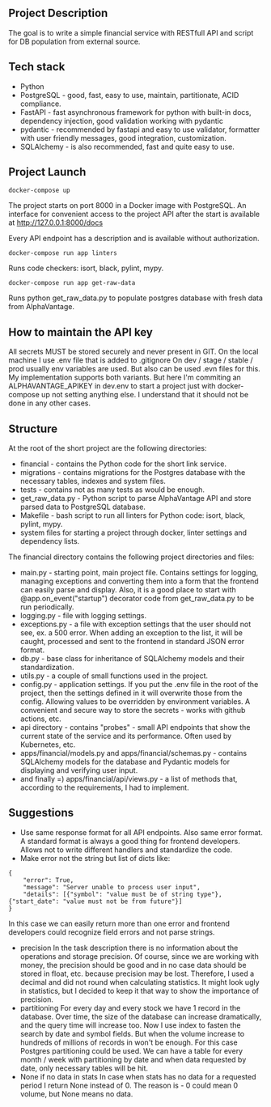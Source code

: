 ## Project Description
The goal is to write a simple financial service with RESTfull API and script for DB population from external source.

## Tech stack
- Python 
- PostgreSQL - good, fast, easy to use, maintain, partitionate, ACID compliance.
- FastAPI - fast asynchronous framework for python with built-in docs, dependency injection, good validation working with pydantic
- pydantic - recommended by fastapi and easy to use validator, formatter with user friendly messages, good integration, customization.
- SQLAlchemy - is also recommended, fast and quite easy to use.

## Project Launch
    docker-compose up

The project starts on port 8000 in a Docker image with PostgreSQL.
An interface for convenient access to the project API after the start is available at http://127.0.0.1:8000/docs

Every API endpoint has a description and is available without authorization.

    docker-compose run app linters

Runs code checkers: isort, black, pylint, mypy.

    docker-compose run app get-raw-data

Runs python get_raw_data.py to populate postgres database with fresh data from AlphaVantage.

## How to maintain the API key
All secrets MUST be stored securely and never present in GIT.
On the local machine I use .env file that is added to .gitignore
On dev / stage / stable / prod usually env variables are used. But also can be used .evn files for this.
My implementation supports both variants.
But here I'm commiting an ALPHAVANTAGE_APIKEY in dev.env to start a project just with docker-compose up
not setting anything else. I understand that it should not be done in any other cases.

## Structure
At the root of the short project are the following directories:
- financial - contains the Python code for the short link service.
- migrations - contains migrations for the Postgres database with the necessary tables, indexes and system files.
- tests - contains not as many tests as would be enough.
- get_raw_data.py - Python script to parse AlphaVantage API and store parsed data to PostgreSQL database.
- Makefile - bash script to run all linters for Python code: isort, black, pylint, mypy.
- system files for starting a project through docker, linter settings and dependency lists.

The financial directory contains the following project directories and files:
- main.py - starting point, main project file. Contains settings for logging, managing exceptions and converting them into a form that the frontend can easily parse and display.
  Also, it is a good place to start with @app.on_event("startup") decorator code from get_raw_data.py to be run periodically.
- logging.py - file with logging settings.
- exceptions.py - a file with exception settings that the user should not see, ex. a 500 error. When adding an exception to the list, it will be caught, processed and sent to the frontend in standard JSON error format.
- db.py - base class for inheritance of SQLAlchemy models and their standardization.
- utils.py - a couple of small functions used in the project.
- config.py - application settings. If you put the .env file in the root of the project, then the settings defined in it will overwrite those from the config. Allowing values to be overridden by environment variables. A convenient and secure way to store the secrets - works with github actions, etc.
- api directory - contains "probes" - small API endpoints that show the current state of the service and its performance. Often used by Kubernetes, etc.
- apps/financial/models.py and apps/financial/schemas.py - contains SQLAlchemy models for the database and Pydantic models for displaying and verifying user input.
- and finally =) apps/financial/api/views.py - a list of methods that, according to the requirements, I had to implement.

## Suggestions
- Use same response format for all API endpoints. Also same error format.
  A standard format is always a good thing for frontend developers. Allows not to write different handlers and standardize the code.
- Make error not the string but list of dicts like:
<pre><code>{
    "error": True, 
    "message": "Server unable to process user input",
    "details": [{"symbol": "value must be of string type"}, {"start_date": "value must not be from future"}]
}</code></pre>
In this case we can easily return more than one error and frontend developers could recognize field errors and not parse strings.
- precision
  In the task description there is no information about the operations and storage precision.
  Of course, since we are working with money, the precision should be good and in no case data should be 
  stored in float, etc. because precision may be lost. Therefore, I used a decimal and did not round 
  when calculating statistics. It might look ugly in statistics, but I decided to keep it that way to show 
  the importance of precision.
- partitioning
  For every day and every stock we have 1 record in the database. Over time, the size of the database 
  can increase dramatically, and the query time will increase too. Now I use index to fasten the search
  by date and symbol fields. But when the volume increase to hundreds of millions of records in won't
  be enough. For this case Postgres partitioning could be used. We can have a table for every month / week
  with partitioning by date and when data requested by date, only necessary tables will be hit.
- None if no data in stats
  In case when stats has no data for a requested period I return None instead of 0. The reason is - 0 could
  mean 0 volume, but None means no data.